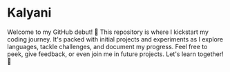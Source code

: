 # Kalyani
Welcome to my GitHub debut! 🎉 This repository is where I kickstart my coding journey. It's packed with initial projects and experiments as I explore languages, tackle challenges, and document my progress. Feel free to peek, give feedback, or even join me in future projects. Let's learn together! 🚀
